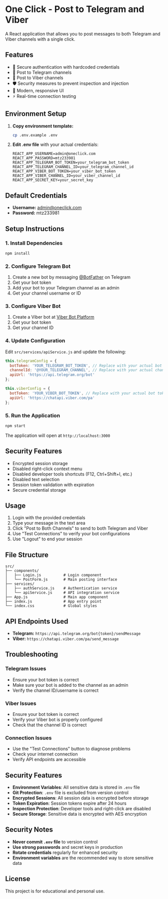 # One Click - Post to Telegram and Viber

A React application that allows you to post messages to both Telegram and Viber channels with a single click.

## Features

- 🔐 Secure authentication with hardcoded credentials
- 📱 Post to Telegram channels
- 💬 Post to Viber channels
- 🛡️ Security measures to prevent inspection and injection
- 🎨 Modern, responsive UI
- ⚡ Real-time connection testing

## Environment Setup

1. **Copy environment template:**
   ```bash
   cp .env.example .env
   ```

2. **Edit .env file** with your actual credentials:
   ```env
   REACT_APP_USERNAME=admin@oneclick.com
   REACT_APP_PASSWORD=mtz233981
   REACT_APP_TELEGRAM_BOT_TOKEN=your_telegram_bot_token
   REACT_APP_TELEGRAM_CHANNEL_ID=your_telegram_channel_id
   REACT_APP_VIBER_BOT_TOKEN=your_viber_bot_token
   REACT_APP_VIBER_CHANNEL_ID=your_viber_channel_id
   REACT_APP_SECRET_KEY=your_secret_key
   ```

## Default Credentials

- **Username:** admin@oneclick.com
- **Password:** mtz233981

## Setup Instructions

### 1. Install Dependencies

```bash
npm install
```

### 2. Configure Telegram Bot

1. Create a new bot by messaging [@BotFather](https://t.me/botfather) on Telegram
2. Get your bot token
3. Add your bot to your Telegram channel as an admin
4. Get your channel username or ID

### 3. Configure Viber Bot

1. Create a Viber bot at [Viber Bot Platform](https://partners.viber.com/)
2. Get your bot token
3. Get your channel ID

### 4. Update Configuration

Edit `src/services/apiService.js` and update the following:

```javascript
this.telegramConfig = {
  botToken: 'YOUR_TELEGRAM_BOT_TOKEN', // Replace with your actual bot token
  channelId: '@YOUR_TELEGRAM_CHANNEL', // Replace with your actual channel username or ID
  apiUrl: 'https://api.telegram.org/bot'
};

this.viberConfig = {
  botToken: 'YOUR_VIBER_BOT_TOKEN', // Replace with your actual bot token
  apiUrl: 'https://chatapi.viber.com/pa'
};
```

### 5. Run the Application

```bash
npm start
```

The application will open at `http://localhost:3000`

## Security Features

- Encrypted session storage
- Disabled right-click context menu
- Disabled developer tools shortcuts (F12, Ctrl+Shift+I, etc.)
- Disabled text selection
- Session token validation with expiration
- Secure credential storage

## Usage

1. Login with the provided credentials
2. Type your message in the text area
3. Click "Post to Both Channels" to send to both Telegram and Viber
4. Use "Test Connections" to verify your bot configurations
5. Use "Logout" to end your session

## File Structure

```
src/
├── components/
│   ├── Login.js          # Login component
│   └── PostForm.js       # Main posting interface
├── services/
│   ├── authService.js    # Authentication service
│   └── apiService.js     # API integration service
├── App.js                # Main app component
├── index.js              # App entry point
└── index.css             # Global styles
```

## API Endpoints Used

- **Telegram:** `https://api.telegram.org/bot{token}/sendMessage`
- **Viber:** `https://chatapi.viber.com/pa/send_message`

## Troubleshooting

### Telegram Issues
- Ensure your bot token is correct
- Make sure your bot is added to the channel as an admin
- Verify the channel ID/username is correct

### Viber Issues
- Ensure your bot token is correct
- Verify your Viber bot is properly configured
- Check that the channel ID is correct

### Connection Issues
- Use the "Test Connections" button to diagnose problems
- Check your internet connection
- Verify API endpoints are accessible

## Security Features

- **Environment Variables**: All sensitive data is stored in `.env` file
- **Git Protection**: `.env` file is excluded from version control
- **Encrypted Sessions**: All session data is encrypted before storage
- **Token Expiration**: Session tokens expire after 24 hours
- **Inspection Protection**: Developer tools and right-click are disabled
- **Secure Storage**: Sensitive data is encrypted with AES encryption

## Security Notes

- **Never commit `.env` file** to version control
- **Use strong passwords** and secret keys in production
- **Rotate credentials** regularly for enhanced security
- **Environment variables** are the recommended way to store sensitive data

## License

This project is for educational and personal use.
